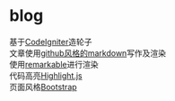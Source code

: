 blog
====

基于[CodeIgniter](http://ellislab.com/codeigniter)造轮子  
文章使用[github风格的markdown](https://help.github.com/articles/github-flavored-markdown/)写作及渲染  
使用[remarkable](https://github.com//jonschlinkert/remarkable)进行渲染  
代码高亮[Highlight.js](https://github.com/isagalaev/highlight.js)  
页面风格[Bootstrap](https://github.com/twbs/bootstrap)  
